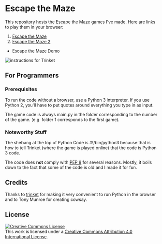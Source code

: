 # Escape the Maze

This repository hosts the Escape the Maze games I've made. Here are links to play them in your browser:

1. [Escape the Maze](https://trinket.io/embed/python/4ec3a2430e)
2. [Escape the Maze 2](https://trinket.io/embed/python/6fbcbe9e58)
* [Escape the Maze Demo](https://trinket.io/embed/python/fa8e83d1e3)

![instructions for Trinket](https://joshlsastro.github.io/media/instructions.png)

## For Programmers

### Prerequisites

To run the code without a browser, use a Python 3 interpreter. If you use Python 2, you'll have to put quotes around everything you type in as input.

The game code is always main.py in the folder corresponding to the number of the game. (e.g. folder 1 corresponds to the first game).

### Noteworthy Stuff

The shebang at the top of Python Code is #!/bin/python3 because that is how to tell Trinket (where the game is played online) that the code is Python 3 code. 

The code does **not** comply with [PEP 8](https://www.python.org/dev/peps/pep-0008/) for several reasons. Mostly, it boils down to the fact that some of the code is old and I made it for fun.

## Credits

Thanks to [trinket](https://trinket.io) for making it very convenient to run Python in the browser and to Tony Munroe for creating cowsay.

## License

[![Creative Commons License](https://i.creativecommons.org/l/by/4.0/88x31.png)](http://creativecommons.org/licenses/by/4.0/)  
This work is licensed under a [Creative Commons Attribution 4.0 International License](http://creativecommons.org/licenses/by/4.0/).
